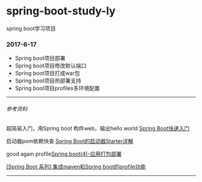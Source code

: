 # spring-boot-study-ly
spring boot学习项目

### 2017-6-17
* Spring boot项目部署
* Spring boot项目修改默认端口
* Spring boot项目打成war包
* Spring boot项目热部署支持
* Spring boot项目profiles多环境配置

---
###### 参考资料
超简易入门，用Spring boot 构件web，输出hello world
[Spring Boot快速入门](http://www.jianshu.com/p/d24bceea7665)

启动器pom依赖快查
[Spring Boot的启动器Starter详解](http://blog.csdn.net/chszs/article/details/50610474)

good again profile[Spring boot(4)-应用打包部署](http://blog.csdn.net/hguisu/article/details/51072683)

[[Spring Boot 系列] 集成maven和Spring boot的profile功能](http://blog.csdn.net/lihe2008125/article/details/50443491)

---
